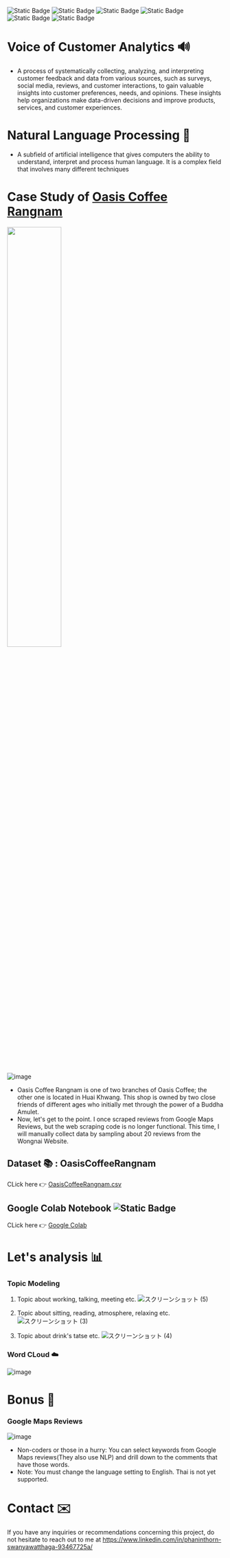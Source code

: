 ![Static Badge](https://img.shields.io/badge/Python-EADF03) ![Static Badge](https://img.shields.io/badge/Natural_Language_Processing-088C38) ![Static Badge](https://img.shields.io/badge/Topic_Modeling-D3D3D3) ![Static Badge](https://img.shields.io/badge/LDA-D3D3D3) ![Static Badge](https://img.shields.io/badge/Google_Maps-0EDBEC) ![Static Badge](https://img.shields.io/badge/Novice-B60BB8)

# Voice of Customer Analytics 🔊
- A process of systematically collecting, analyzing, and interpreting customer feedback and data from various sources, such as surveys, social media, reviews, and customer interactions, to gain valuable insights into customer preferences, needs, and opinions. These insights help organizations make data-driven decisions and improve products, services, and customer experiences.
# Natural Language Processing 🤖
- A subfield of artificial intelligence that gives computers the ability to understand, interpret and process human language. It is a complex field that involves many different techniques
# Case Study of [Oasis Coffee Rangnam](https://goo.gl/maps/RiyswxSLXqdwXtyz5)
<img src="https://github.com/ginga924/MADT8101_Customer-Analytics999/assets/136943349/9c6675db-e654-4761-9168-fbebd895ced5" width=50% height=50%>

![image](https://github.com/ginga924/MADT8101_Customer-Analytics999/assets/136943349/d2a3cac1-d4a9-450e-abcf-3cadf06435fc)

- Oasis Coffee Rangnam is one of two branches of Oasis Coffee; the other one is located in Huai Khwang. This shop is owned by two close friends of different ages who initially met through the power of a Buddha Amulet.
- Now, let's get to the point. I once scraped reviews from Google Maps Reviews, but the web scraping code is no longer functional. This time, I will manually collect data by sampling about 20 reviews from the Wongnai Website.

## Dataset 📚 : OasisCoffeeRangnam
CLick here 👉 [OasisCoffeeRangnam.csv](https://github.com/ginga924/MADT8101_Customer-Analytics999/blob/4a4220a3696dcb224aed44b065e25717ad1215e1/WS5_Voice-of-Customer-Analytics%20(Thai)/OasisCoffeeRangnam.csv)
## Google Colab Notebook ![Static Badge](https://img.shields.io/badge/Colab-F9AB00?style=for-the-badge&logo=googlecolab&color=525252)
CLick here 👉 [Google Colab](https://colab.research.google.com/drive/1-hnpsYQal8J10Ws4GMu7c3wjapIYAEsv?usp=sharing)

# Let's analysis 📊
### Topic Modeling
1. Topic about working, talking, meeting etc.
![スクリーンショット (5)](https://github.com/ginga924/MADT8101_Customer-Analytics999/assets/136943349/51239944-fbbc-48f5-96e1-80dd42ad12e6)


2. Topic about sitting, reading, atmosphere, relaxing etc.
![スクリーンショット (3)](https://github.com/ginga924/MADT8101_Customer-Analytics999/assets/136943349/57565d44-b524-40f1-858a-468554e6fbb1)


3. Topic about drink's tatse etc.
![スクリーンショット (4)](https://github.com/ginga924/MADT8101_Customer-Analytics999/assets/136943349/875b57af-6c38-49a7-af39-03a9ecf92517)



### Word CLoud ☁️
![image](https://github.com/ginga924/MADT8101_Customer-Analytics999/assets/136943349/ff2ac066-5f9c-47c9-828d-8fbc9075b16e)



# Bonus 🎁
### Google Maps Reviews
![image](https://github.com/ginga924/MADT8101_Customer-Analytics999/assets/136943349/5b3a6219-f2b8-4c33-baa0-2e56f374f11a)
- Non-coders or those in a hurry: You can select keywords from Google Maps reviews(They also use NLP) and drill down to the comments that have those words.
- Note: You must change the language setting to English. Thai is not yet supported.
# Contact ✉️
If you have any inquiries or recommendations concerning this project, do not hesitate to reach out to me at https://www.linkedin.com/in/phaninthorn-swanyawatthaga-93467725a/
